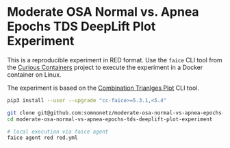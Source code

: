 # Moderate OSA Normal vs. Apnea Epochs TDS DeepLift Plot Experiment

This is a reproducible experiment in RED format. Use the `faice` CLI tool from the [Curious Containers](https://www.curious-containers.cc) project to execute the experiment in a Docker container on Linux.

The experiment is based on the [Combination Trianlges Plot](https://github.com/somnonetz/combination-triangles-plot) CLI tool.

```bash
pip3 install --user --upgrade "cc-faice>=5.3.1,<5.4"

git clone git@github.com:somnonetz/moderate-osa-normal-vs-apnea-epochs-tds-deeplift-plot-experiment.git
cd moderate-osa-normal-vs-apnea-epochs-tds-deeplift-plot-experiment

# local execution via faice agent
faice agent red red.yml
```
